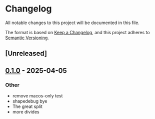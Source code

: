 # Changelog

All notable changes to this project will be documented in this file.

The format is based on [Keep a Changelog](https://keepachangelog.com/en/1.0.0/),
and this project adheres to [Semantic Versioning](https://semver.org/spec/v2.0.0.html).

## [Unreleased]

## [0.1.0](https://github.com/facet-rs/facet/releases/tag/facet-types-v0.1.0) - 2025-04-05

### Other

- remove macos-only test
- shapedebug bye
- The great split
- more divides
